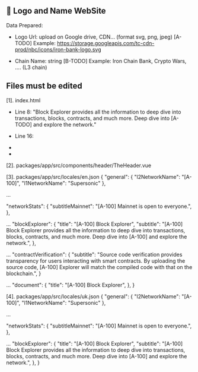 ## 📌 Logo and Name WebSite

Data Prepared:

- Logo Url: upload on Google drive, CDN... (format svg, png, jpeg) [A-TODO]
  Example: https://storage.googleapis.com/tc-cdn-prod/nbc/icons/iron-bank-logo.svg

- Chain Name: string [B-TODO]
  Example: Iron Chain Bank, Crypto Wars, .... (L3 chain)

## Files must be edited

[1]. index.html

- Line 8: "Block Explorer provides all the information to deep dive into transactions, blocks, contracts, and much more. Deep dive into [A-TODO] and explore the network."

- Line 16: <meta
      property="og:image"
      content="[B-TODO]"
    />
- <link
      rel="alternate icon"
      type="image/x-icon"
      href="[B-TODO]"
    />

- <link
      rel="icon"
      type="image/svg+xml"
      href="[B-TODO]"
    />

[2]. packages/app/src/components/header/TheHeader.vue
<img
        src="[B-TODO]"
        alt=""
        class="w-auto h-[60px]"
    />

[3]. packages/app/src/locales/en.json
{
"general": {
"l2NetworkName": "[A-100]",
"l1NetworkName": "Supersonic"
},

...

"networkStats": {
"subtitleMainnet": "[A-100] Mainnet is open to everyone.",
},

...
"blockExplorer": {
"title": "[A-100] Block Explorer",
"subtitle": "[A-100] Block Explorer provides all the information to deep dive into transactions, blocks, contracts, and much more. Deep dive into [A-100] and explore the network.",
},

...
"contractVerification": {
"subtitle": "Source code verification provides transparency for users interacting with smart contracts. By uploading the source code, [A-100] Explorer will match the compiled code with that on the blockchain.",
}

...
"document": {
"title": "[A-100] Block Explorer",
},
}

[4]. packages/app/src/locales/uk.json
{
"general": {
"l2NetworkName": "[A-100]",
"l1NetworkName": "Supersonic"
},

...

"networkStats": {
"subtitleMainnet": "[A-100] Mainnet is open to everyone.",
},

...
"blockExplorer": {
"title": "[A-100] Block Explorer",
"subtitle": "[A-100] Block Explorer provides all the information to deep dive into transactions, blocks, contracts, and much more. Deep dive into [A-100] and explore the network.",
},
}
